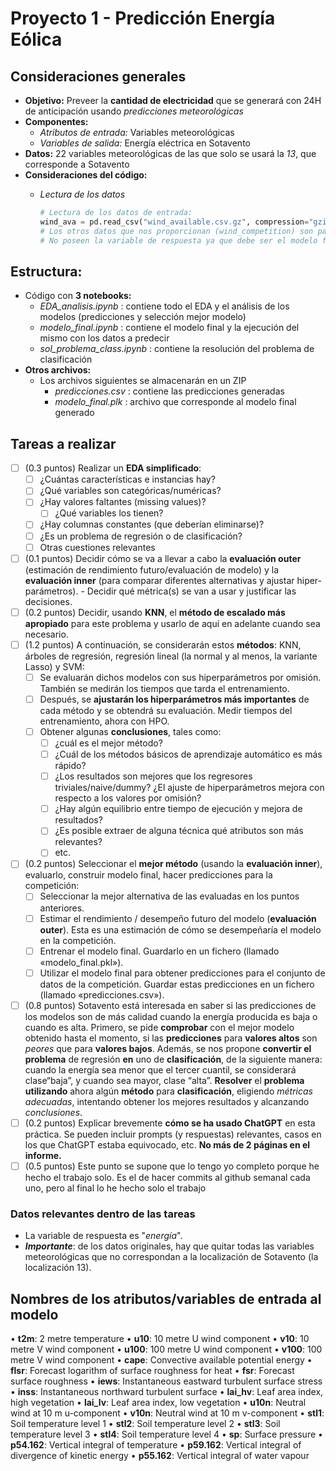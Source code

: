 # Proyecto 1 - Predicción Energía Eólica

## Consideraciones generales

* **Objetivo:** Preveer la **cantidad de electricidad** que se generará con 24H de anticipación usando *predicciones meteorológicas*
* **Componentes:**
  * *Atributos de entrada:* Variables meteorológicas
  * *Variables* *de salida:* Energía eléctrica en Sotavento
* **Datos:** 22 variables meteorológicas de las que solo se usará la *13*, que corresponde a Sotavento
* **Consideraciones del código:**
  * *Lectura de los datos*

    ```python
    # Lectura de los datos de entrada:
    wind_ava = pd.read_csv("wind_available.csv.gz", compression="gzip")
    # Los otros datos que nos proporcionan (wind_competition) son para el modelo final
    # No poseen la variable de respuesta ya que debe ser el modelo final el que lo prediga
    ```

## Estructura:

* Código con **3 notebooks:**
  * *EDA_analisis.ipynb* : contiene todo el EDA y el análisis de los modelos (predicciones y selección mejor modelo)
  * *modelo_final.ipynb* : contiene el modelo final y la ejecución del mismo con los datos a predecir
  * *sol_problema_class.ipynb* : contiene la resolución del problema de clasificación
* **Otros archivos:**
  * Los archivos siguientes se almacenarán en un ZIP
    * *predicciones.csv* : contiene las predicciones generadas
    * *modelo_final.plk* : archivo que corresponde al modelo final generado

## Tareas a realizar

* [ ] (0.3 puntos) Realizar un **EDA simplificado**:
  * [ ] ¿Cuántas características e instancias hay?
  * [ ] ¿Qué variables son categóricas/numéricas?
  * [ ] ¿Hay valores faltantes (missing values)?
    * [ ] ¿Qué variables los tienen?
  * [ ] ¿Hay columnas constantes (que deberían eliminarse)?
  * [ ] ¿Es un problema de regresión o de clasificación?
  * [ ] Otras cuestiones relevantes
* [ ] (0.1 puntos) Decidir cómo se va a llevar a cabo la **evaluación outer** (estimación de rendimiento futuro/evaluación de modelo) y la **evaluación inner** (para comparar diferentes alternativas y ajustar hiper-parámetros).                                                                                                                                                                        - Decidir qué métrica(s) se van a usar y justificar las decisiones.
* [ ] (0.2 puntos) Decidir, usando **KNN**, el **método de escalado más apropiado** para este problema y usarlo
  de aquí en adelante cuando sea necesario.
* [ ] (1.2 puntos) A continuación, se considerarán estos **métodos**: KNN, árboles de regresión, regresión
  lineal (la normal y al menos, la variante Lasso) y SVM:
  * [ ] Se evaluarán dichos modelos con sus hiperparámetros por omisión. También se medirán los
    tiempos que tarda el entrenamiento.
  * [ ] Después, se **ajustarán los hiperparámetros más importantes** de cada método y se obtendrá
    su evaluación. Medir tiempos del entrenamiento, ahora con HPO.
  * [ ] Obtener algunas **conclusiones**, tales como:
    * [ ] ¿cuál es el mejor método?
    * [ ] ¿Cuál de los métodos básicos de aprendizaje automático es más rápido?
    * [ ] ¿Los resultados son mejores que los regresores triviales/naive/dummy? ¿El ajuste de hiperparámetros mejora con respecto a los valores por omisión?
    * [ ] ¿Hay algún equilibrio entre tiempo de ejecución y mejora de resultados?
    * [ ] ¿Es posible extraer de alguna técnica qué atributos son más relevantes?
    * [ ] etc.
* [ ] (0.2 puntos) Seleccionar el **mejor método** (usando la **evaluación inner**), evaluarlo, construir modelo
  final, hacer predicciones para la competición:
  * [ ] Seleccionar la mejor alternativa de las evaluadas en los puntos anteriores.
  * [ ] Estimar el rendimiento / desempeño futuro del modelo (**evaluación outer**). Esta es una
    estimación de cómo se desempeñaría el modelo en la competición.
  * [ ] Entrenar el modelo final. Guardarlo en un fichero (llamado «modelo_final.pkl»).
  * [ ] Utilizar el modelo final para obtener predicciones para el conjunto de datos de la
    competición. Guardar estas predicciones en un fichero (llamado «predicciones.csv»).
* [ ] (0.8 puntos) Sotavento está interesada en saber si las predicciones de los modelos son de más calidad
  cuando la energía producida es baja o cuando es alta. Primero, se pide **comprobar** con el mejor
  modelo obtenido hasta el momento, si las **predicciones** para **valores altos** son *peores* que para **valores
  bajos**. Además, se nos propone **convertir el problema** de regresión **en** uno de **clasificación**, de la
  siguiente manera: cuando la energía sea menor que el tercer cuantil, se considerará clase“baja”, y
  cuando sea mayor, clase “alta”. **Resolver** el **problema** **utilizando** ahora algún **método** para
  **clasificación**, eligiendo *métricas adecuadas*, intentando obtener los mejores resultados y alcanzando
  *conclusiones*.
* [ ] (0.2 puntos) Explicar brevemente **cómo se ha usado ChatGPT** en esta práctica. Se pueden incluir
  prompts (y respuestas) relevantes, casos en los que ChatGPT estaba equivocado, etc. **No más de 2
  páginas en el informe.**
* [ ] (0.5 puntos) Este punto se supone que lo tengo yo completo porque he hecho el trabajo solo. Es el de hacer commits al github semanal cada uno, pero al final lo he hecho solo el trabajo

### Datos relevantes dentro de las tareas

- La variable de respuesta es "*energía*".
- ***Importante***: de los datos originales, hay que quitar todas las variables meteorológicas que no correspondan a la localización de Sotavento (la localización 13).

## Nombres de los atributos/variables de entrada al modelo

• **t2m**: 2 metre temperature
• **u10**: 10 metre U wind component
• **v10**: 10 metre V wind component
• **u100**: 100 metre U wind component
• **v100**: 100 metre V wind component
• **cape**: Convective available potential energy
• **flsr**: Forecast logarithm of surface roughness for heat
• **fsr**: Forecast surface roughness
• **iews**: Instantaneous eastward turbulent surface stress
• **inss**: Instantaneous northward turbulent surface
• **lai_hv**: Leaf area index, high vegetation
• **lai_lv**: Leaf area index, low vegetation
• **u10n**: Neutral wind at 10 m u-component
• **v10n**: Neutral wind at 10 m v-component
• **stl1**: Soil temperature level 1
• **stl2**: Soil temperature level 2
• **stl3**: Soil temperature level 3
• **stl4**: Soil temperature level 4
• **sp**: Surface pressure
• **p54.162**: Vertical integral of temperature
• **p59.162**: Vertical integral of divergence of kinetic energy
• **p55.162**: Vertical integral of water vapour
